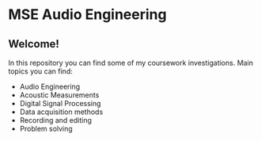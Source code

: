 # MSE Audio Engineering

## Welcome!

In this repository you can find some of my coursework investigations.
Main topics you can find:

- Audio Engineering
- Acoustic Measurements
- Digital Signal Processing
- Data acquisition methods
- Recording and editing
- Problem solving
